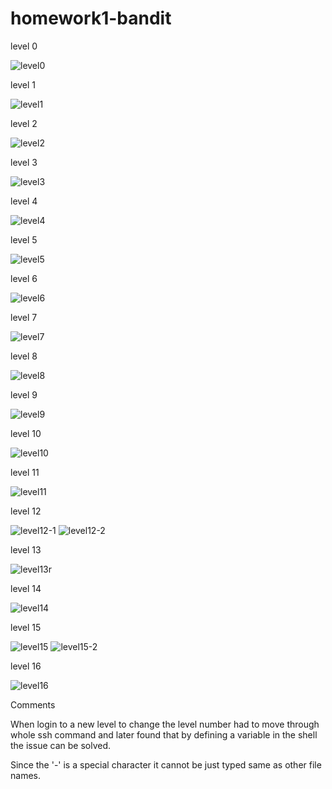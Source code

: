 # homework1-bandit

level 0

![level0](https://cloud.githubusercontent.com/assets/18346674/14382457/92babb16-fdab-11e5-8413-0871a1df5474.PNG)

level 1

![level1](https://cloud.githubusercontent.com/assets/18346674/14382468/ad5b76fe-fdab-11e5-877a-d7e0ac1e61c7.PNG)

level 2

![level2](https://cloud.githubusercontent.com/assets/18346674/14382478/bbf4f30c-fdab-11e5-84cb-9e1e1b5f3462.PNG)

level 3

![level3](https://cloud.githubusercontent.com/assets/18346674/14382645/fb55608a-fdac-11e5-8b59-5092bb749110.PNG)

level 4

![level4](https://cloud.githubusercontent.com/assets/18346674/14382648/01fa52c4-fdad-11e5-89e8-4c004949bf9b.PNG)

level 5

![level5](https://cloud.githubusercontent.com/assets/18346674/14382655/0a15724a-fdad-11e5-8ec9-0e5a3c154413.PNG)

level 6

![level6](https://cloud.githubusercontent.com/assets/18346674/14382686/42aa2178-fdad-11e5-803a-0a21b0e6ee1e.PNG)

level 7

![level7](https://cloud.githubusercontent.com/assets/18346674/14382689/49b2d910-fdad-11e5-915f-66502f5af469.PNG)

level 8

![level8](https://cloud.githubusercontent.com/assets/18346674/14382695/566b83dc-fdad-11e5-9991-34a5a9819f5f.PNG)

level 9

![level9](https://cloud.githubusercontent.com/assets/18346674/14382698/5ff24ef4-fdad-11e5-8ac5-09e36618ab18.PNG)

level 10

![level10](https://cloud.githubusercontent.com/assets/18346674/14382708/6b148838-fdad-11e5-9f0d-e83c69ecb058.PNG)

level 11

![level11](https://cloud.githubusercontent.com/assets/18346674/14382710/74f5c4ca-fdad-11e5-88c3-ced710b03f24.PNG)

level 12

![level12-1](https://cloud.githubusercontent.com/assets/18346674/14382718/876cc9dc-fdad-11e5-8ad0-afc4809bacc4.PNG)
![level12-2](https://cloud.githubusercontent.com/assets/18346674/14382723/92a5af1c-fdad-11e5-87bf-76c0401a6305.PNG)

level 13

![level13r](https://cloud.githubusercontent.com/assets/18346674/14382743/ac3dae48-fdad-11e5-9295-639724c8db4a.PNG)

level 14

![level14](https://cloud.githubusercontent.com/assets/18346674/14382750/b385e6d4-fdad-11e5-95ad-7d8f81689275.PNG)

level 15

![level15](https://cloud.githubusercontent.com/assets/18346674/14382753/bea4b95a-fdad-11e5-8a6e-8acc5008fd34.PNG)
![level15-2](https://cloud.githubusercontent.com/assets/18346674/14382758/c9b5bcae-fdad-11e5-80e6-6986f49bdd32.PNG)

level 16

![level16](https://cloud.githubusercontent.com/assets/18346674/14382763/d32f2fae-fdad-11e5-9420-144640e99340.PNG)

Comments

When login to a new level to change the level number had to move through whole ssh command and later found that by defining a variable in the shell the issue can be solved.

Since the '-' is a special character it cannot be just typed same as other file names.



